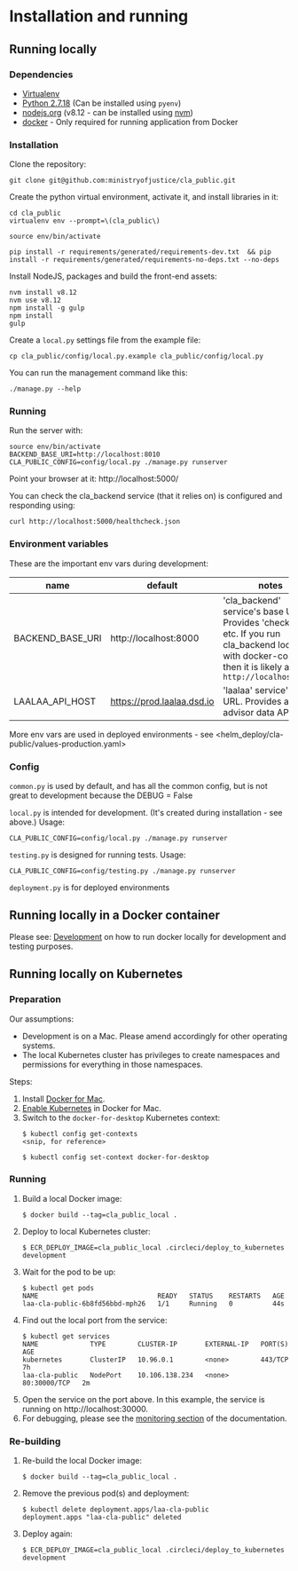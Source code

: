 # Installation and running

## Running locally

### Dependencies

- [Virtualenv](http://www.virtualenv.org/en/latest/)
- [Python 2.7.18](http://www.python.org/) (Can be installed using `pyenv`)
- [nodejs.org](http://nodejs.org/) (v8.12 - can be installed using [nvm](https://github.com/creationix/nvm))
- [docker](https://www.docker.com/) - Only required for running application from Docker

### Installation

Clone the repository:

    git clone git@github.com:ministryofjustice/cla_public.git

Create the python virtual environment, activate it, and install libraries in it:

    cd cla_public
    virtualenv env --prompt=\(cla_public\)

    source env/bin/activate

    pip install -r requirements/generated/requirements-dev.txt  && pip install -r requirements/generated/requirements-no-deps.txt --no-deps

Install NodeJS, packages and build the front-end assets:

    nvm install v8.12
    nvm use v8.12
    npm install -g gulp
    npm install
    gulp

Create a ``local.py`` settings file from the example file:

    cp cla_public/config/local.py.example cla_public/config/local.py

You can run the management command like this:

    ./manage.py --help

### Running

Run the server with:

    source env/bin/activate
    BACKEND_BASE_URI=http://localhost:8010 CLA_PUBLIC_CONFIG=config/local.py ./manage.py runserver

Point your browser at it: http://localhost:5000/

You can check the cla_backend service (that it relies on) is configured and responding using:

    curl http://localhost:5000/healthcheck.json

### Environment variables

These are the important env vars during development:

| name | default | notes |
|------|---------|-------|
| BACKEND_BASE_URI | http://localhost:8000 | 'cla_backend' service's base URL. Provides 'checker' API etc. If you run cla_backend locally with docker-compose then it is likely at `http://localhost:8010` |
| LAALAA_API_HOST | https://prod.laalaa.dsd.io | 'laalaa' service's base URL. Provides a legal advisor data API. |

More env vars are used in deployed environments - see <helm_deploy/cla-public/values-production.yaml>

### Config

`common.py` is used by default, and has all the common config, but is not great to development because the DEBUG = False

`local.py` is intended for development. (It's created during installation - see above.) Usage:

    CLA_PUBLIC_CONFIG=config/local.py ./manage.py runserver

`testing.py` is designed for running tests. Usage:

    CLA_PUBLIC_CONFIG=config/testing.py ./manage.py runserver

`deployment.py` is for deployed environments

## Running locally in a Docker container

Please see: [Development](development.md) on how to run docker locally for development and testing purposes.

## Running locally on Kubernetes

### Preparation

Our assumptions:

- Development is on a Mac. Please amend accordingly for other operating systems.
- The local Kubernetes cluster has privileges to create namespaces and permissions for everything in those namespaces.

Steps:

1. Install [Docker for Mac](https://download.docker.com/mac/stable/Docker.dmg).
1. [Enable Kubernetes](https://docs.docker.com/docker-for-mac/#kubernetes) in Docker for Mac.
1. Switch to the `docker-for-desktop` Kubernetes context:
    ```
    $ kubectl config get-contexts
    <snip, for reference>

    $ kubectl config set-context docker-for-desktop
    ```

### Running

1. Build a local Docker image:
    ```
    $ docker build --tag=cla_public_local .
    ```
1. Deploy to local Kubernetes cluster:
    ```
    $ ECR_DEPLOY_IMAGE=cla_public_local .circleci/deploy_to_kubernetes development
    ```
1. Wait for the pod to be up:
    ```
    $ kubectl get pods
    NAME                              READY   STATUS    RESTARTS   AGE
    laa-cla-public-6b8fd56bbd-mph26   1/1     Running   0          44s
    ```
1. Find out the local port from the service:
    ```
    $ kubectl get services
    NAME             TYPE        CLUSTER-IP       EXTERNAL-IP   PORT(S)        AGE
    kubernetes       ClusterIP   10.96.0.1        <none>        443/TCP        7h
    laa-cla-public   NodePort    10.106.138.234   <none>        80:30000/TCP   2m
    ```
1. Open the service on the port above. In this example, the service is running on http://localhost:30000.
1. For debugging, please see the [monitoring section](monitoring.md) of the documentation.

### Re-building

1. Re-build the local Docker image:
    ```
    $ docker build --tag=cla_public_local .
    ```
1. Remove the previous pod(s) and deployment:
    ```
    $ kubectl delete deployment.apps/laa-cla-public
    deployment.apps "laa-cla-public" deleted
    ```
1. Deploy again:
    ```
    $ ECR_DEPLOY_IMAGE=cla_public_local .circleci/deploy_to_kubernetes development
    ```
